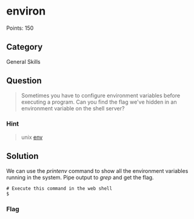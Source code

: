 # environ
Points: 150

## Category
General Skills

## Question
>Sometimes you have to configure environment variables before executing a program. Can you find the flag we've hidden in an environment variable on the shell server? 

### Hint
>unix [env](https://www.tutorialspoint.com/unix/unix-environment.htm)

## Solution
We can use the _printenv_ command to show all the environment variables running in the system. Pipe output to _grep_ and get the flag.

```
# Execute this command in the web shell
$ 
```

### Flag

